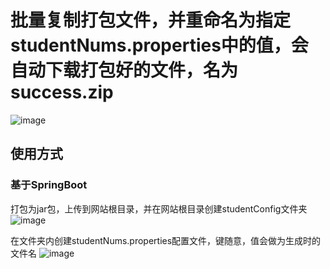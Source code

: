 # 批量复制打包文件，并重命名为指定studentNums.properties中的值，会自动下载打包好的文件，名为success.zip
![image](https://user-images.githubusercontent.com/59493932/202903760-bd7cfd39-88b5-4f23-9acf-2f9d6c68e544.png)

## 使用方式
### 基于SpringBoot
打包为jar包，上传到网站根目录，并在网站根目录创建studentConfig文件夹
![image](https://user-images.githubusercontent.com/59493932/202903539-63c94a8b-6920-40d7-8f6a-cb84f3dc925c.png)

在文件夹内创建studentNums.properties配置文件，键随意，值会做为生成时的文件名
![image](https://user-images.githubusercontent.com/59493932/202903556-b8e33dcb-baf3-41e6-a25a-9dec17407fc4.png)
